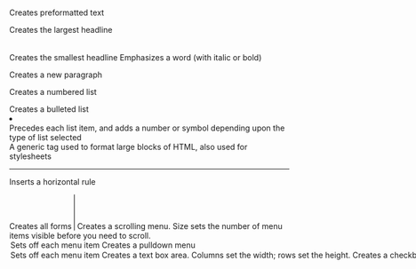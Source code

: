 <pre></pre> Creates preformatted text
<hl></hl> Creates the largest headline
<h6></h6> Creates the smallest headline
<strong></strong> Emphasizes a word (with italic or bold)

<p></p> Creates a new paragraph
<ol></ol> Creates a numbered list
<ul></ul> Creates a bulleted list
<li></li> Precedes each list item, and adds a number or symbol depending upon the type of list selected

<div align="left"> A generic tag used to format large blocks of HTML, also used for stylesheets

<hr /> Inserts a horizontal rule

<form></form> Creates all forms
<select multiple name="NAME" size=?></select> Creates a scrolling menu. Size sets the number of menu items visible before you need to scroll.
<option> Sets off each menu item
<select name="NAME"></select> Creates a pulldown menu
<option> Sets off each menu item

<textarea name="NAME" cols=40 rows=8></textarea name> Creates a text box area. Columns set the width; rows set the height.

<input type="checkbox" name="NAME"> Creates a checkbox. Text follows tag.
<input type="radio" name="NAME" value="x"> Creates a radio button. Text follows tag
<input type="text" name="NAME" size=20> Creates a one-line text area. Size sets length, in characters.
<input type="image" border=0 name="NAME" src="name.gif"> Creates a Submit button using an image
<input type="reset"> Creates a Reset button
<input type="submit" value="NAME"> Creates a Submit button
<button type="submit">Submit</button> Creates an actual button that is clicked
